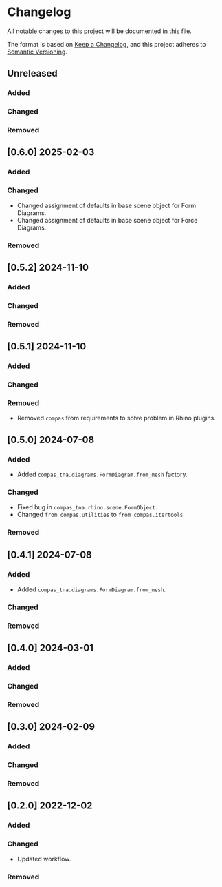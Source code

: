 # Changelog

All notable changes to this project will be documented in this file.

The format is based on [Keep a Changelog](https://keepachangelog.com/en/1.0.0/),
and this project adheres to [Semantic Versioning](https://semver.org/spec/v2.0.0.html).

## Unreleased

### Added

### Changed

### Removed


## [0.6.0] 2025-02-03

### Added

### Changed

* Changed assignment of defaults in base scene object for Form Diagrams.
* Changed assignment of defaults in base scene object for Force Diagrams.

### Removed


## [0.5.2] 2024-11-10

### Added

### Changed

### Removed


## [0.5.1] 2024-11-10

### Added

### Changed

### Removed

* Removed `compas` from requirements to solve problem in Rhino plugins.


## [0.5.0] 2024-07-08

### Added

* Added `compas_tna.diagrams.FormDiagram.from_mesh` factory.

### Changed

* Fixed bug in `compas_tna.rhino.scene.FormObject`.
* Changed `from compas.utilities` to `from compas.itertools`.

### Removed

## [0.4.1] 2024-07-08

### Added

* Added `compas_tna.diagrams.FormDiagram.from_mesh`.

### Changed

### Removed

## [0.4.0] 2024-03-01

### Added

### Changed

### Removed

## [0.3.0] 2024-02-09

### Added

### Changed

### Removed

## [0.2.0] 2022-12-02

### Added

### Changed

* Updated workflow.

### Removed
